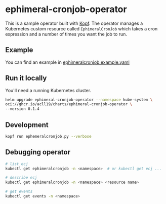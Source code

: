 # ephimeral-cronjob-operator

This is a sample operator built with [Kopf](https://kopf.readthedocs.io). The operator manages a Kubernetes custom resource called `EphimeralCronJob` which takes a cron expression and a number of times you want the job to run.

## Example

You can find an example in [ephimeralcronjob.example.yaml](ephimeralcronjob.example.yaml)

## Run it locally

You'll need a running Kubernetes cluster.

```bash
helm upgrade ephimeral-cronjob-operator --namespace kube-system \
oci://ghcr.io/acll19/charts/ephimeral-cronjob-operator \
--version 0.1.4
```

## Development

```bash
kopf run ephemeralcronjob.py --verbose
```

## Debugging operator

```bash
# list ecj
kubectl get ephimeralcronjob -n <namespace>  # or kubectl get ecj ...

# describe ecj
kubectl get ephimeralcronjob -n <namespace> <resource name>

# get events
kubectl get events -n <namespace>
```